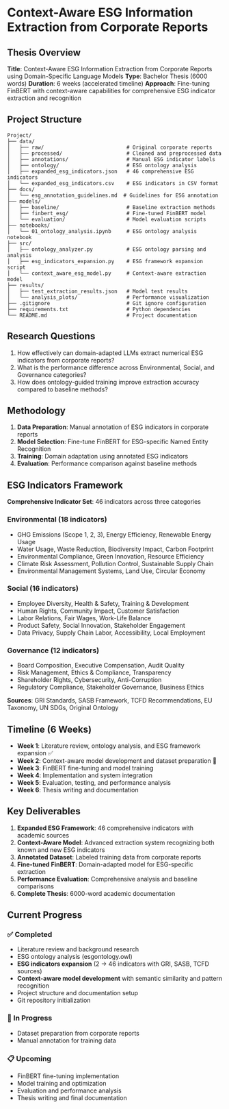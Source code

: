 # Context-Aware ESG Information Extraction from Corporate Reports

## Thesis Overview
**Title**: Context-Aware ESG Information Extraction from Corporate Reports using Domain-Specific Language Models
**Type**: Bachelor Thesis (6000 words)
**Duration**: 6 weeks (accelerated timeline)
**Approach**: Fine-tuning FinBERT with context-aware capabilities for comprehensive ESG indicator extraction and recognition

## Project Structure
```
Project/
├── data/
│   ├── raw/                           # Original corporate reports
│   ├── processed/                     # Cleaned and preprocessed data
│   ├── annotations/                   # Manual ESG indicator labels
│   ├── ontology/                      # ESG ontology analysis
│   ├── expanded_esg_indicators.json   # 46 comprehensive ESG indicators
│   └── expanded_esg_indicators.csv    # ESG indicators in CSV format
├── docs/
│   └── esg_annotation_guidelines.md  # Guidelines for ESG annotation
├── models/
│   ├── baseline/                      # Baseline extraction methods
│   ├── finbert_esg/                   # Fine-tuned FinBERT model
│   └── evaluation/                    # Model evaluation scripts
├── notebooks/
│   └── 01_ontology_analysis.ipynb     # ESG ontology analysis notebook
├── src/
│   ├── ontology_analyzer.py           # ESG ontology parsing and analysis
│   ├── esg_indicators_expansion.py    # ESG framework expansion script
│   └── context_aware_esg_model.py     # Context-aware extraction model
├── results/
│   ├── test_extraction_results.json   # Model test results
│   └── analysis_plots/                # Performance visualization
├── .gitignore                         # Git ignore configuration
├── requirements.txt                   # Python dependencies
└── README.md                          # Project documentation
```

## Research Questions
1. How effectively can domain-adapted LLMs extract numerical ESG indicators from corporate reports?
2. What is the performance difference across Environmental, Social, and Governance categories?
3. How does ontology-guided training improve extraction accuracy compared to baseline methods?

## Methodology
1. **Data Preparation**: Manual annotation of ESG indicators in corporate reports
2. **Model Selection**: Fine-tune FinBERT for ESG-specific Named Entity Recognition
3. **Training**: Domain adaptation using annotated ESG indicators
4. **Evaluation**: Performance comparison against baseline methods

## ESG Indicators Framework
**Comprehensive Indicator Set**: 46 indicators across three categories

### Environmental (18 indicators)
- GHG Emissions (Scope 1, 2, 3), Energy Efficiency, Renewable Energy Usage
- Water Usage, Waste Reduction, Biodiversity Impact, Carbon Footprint
- Environmental Compliance, Green Innovation, Resource Efficiency
- Climate Risk Assessment, Pollution Control, Sustainable Supply Chain
- Environmental Management Systems, Land Use, Circular Economy

### Social (16 indicators)
- Employee Diversity, Health & Safety, Training & Development
- Human Rights, Community Impact, Customer Satisfaction
- Labor Relations, Fair Wages, Work-Life Balance
- Product Safety, Social Innovation, Stakeholder Engagement
- Data Privacy, Supply Chain Labor, Accessibility, Local Employment

### Governance (12 indicators)
- Board Composition, Executive Compensation, Audit Quality
- Risk Management, Ethics & Compliance, Transparency
- Shareholder Rights, Cybersecurity, Anti-Corruption
- Regulatory Compliance, Stakeholder Governance, Business Ethics

**Sources**: GRI Standards, SASB Framework, TCFD Recommendations, EU Taxonomy, UN SDGs, Original Ontology

## Timeline (6 Weeks)
- **Week 1**: Literature review, ontology analysis, and ESG framework expansion ✅
- **Week 2**: Context-aware model development and dataset preparation 🔄
- **Week 3**: FinBERT fine-tuning and model training
- **Week 4**: Implementation and system integration
- **Week 5**: Evaluation, testing, and performance analysis
- **Week 6**: Thesis writing and documentation

## Key Deliverables
1. **Expanded ESG Framework**: 46 comprehensive indicators with academic sources
2. **Context-Aware Model**: Advanced extraction system recognizing both known and new ESG indicators
3. **Annotated Dataset**: Labeled training data from corporate reports
4. **Fine-tuned FinBERT**: Domain-adapted model for ESG-specific extraction
5. **Performance Evaluation**: Comprehensive analysis and baseline comparisons
6. **Complete Thesis**: 6000-word academic documentation

## Current Progress
### ✅ Completed
- Literature review and background research
- ESG ontology analysis (esgontology.owl)
- **ESG indicators expansion** (2 → 46 indicators with GRI, SASB, TCFD sources)
- **Context-aware model development** with semantic similarity and pattern recognition
- Project structure and documentation setup
- Git repository initialization

### 🔄 In Progress
- Dataset preparation from corporate reports
- Manual annotation for training data

### 📋 Upcoming
- FinBERT fine-tuning implementation
- Model training and optimization
- Evaluation and performance analysis
- Thesis writing and final documentation